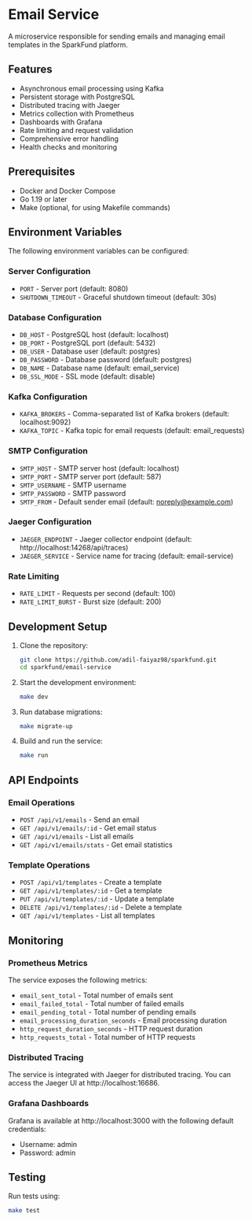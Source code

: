 # Email Service

A microservice responsible for sending emails and managing email templates in the SparkFund platform.

## Features

- Asynchronous email processing using Kafka
- Persistent storage with PostgreSQL
- Distributed tracing with Jaeger
- Metrics collection with Prometheus
- Dashboards with Grafana
- Rate limiting and request validation
- Comprehensive error handling
- Health checks and monitoring

## Prerequisites

- Docker and Docker Compose
- Go 1.19 or later
- Make (optional, for using Makefile commands)

## Environment Variables

The following environment variables can be configured:

### Server Configuration

- `PORT` - Server port (default: 8080)
- `SHUTDOWN_TIMEOUT` - Graceful shutdown timeout (default: 30s)

### Database Configuration

- `DB_HOST` - PostgreSQL host (default: localhost)
- `DB_PORT` - PostgreSQL port (default: 5432)
- `DB_USER` - Database user (default: postgres)
- `DB_PASSWORD` - Database password (default: postgres)
- `DB_NAME` - Database name (default: email_service)
- `DB_SSL_MODE` - SSL mode (default: disable)

### Kafka Configuration

- `KAFKA_BROKERS` - Comma-separated list of Kafka brokers (default: localhost:9092)
- `KAFKA_TOPIC` - Kafka topic for email requests (default: email_requests)

### SMTP Configuration

- `SMTP_HOST` - SMTP server host (default: localhost)
- `SMTP_PORT` - SMTP server port (default: 587)
- `SMTP_USERNAME` - SMTP username
- `SMTP_PASSWORD` - SMTP password
- `SMTP_FROM` - Default sender email (default: noreply@example.com)

### Jaeger Configuration

- `JAEGER_ENDPOINT` - Jaeger collector endpoint (default: http://localhost:14268/api/traces)
- `JAEGER_SERVICE` - Service name for tracing (default: email-service)

### Rate Limiting

- `RATE_LIMIT` - Requests per second (default: 100)
- `RATE_LIMIT_BURST` - Burst size (default: 200)

## Development Setup

1. Clone the repository:

   ```bash
   git clone https://github.com/adil-faiyaz98/sparkfund.git
   cd sparkfund/email-service
   ```

2. Start the development environment:

   ```bash
   make dev
   ```

3. Run database migrations:

   ```bash
   make migrate-up
   ```

4. Build and run the service:
   ```bash
   make run
   ```

## API Endpoints

### Email Operations

- `POST /api/v1/emails` - Send an email
- `GET /api/v1/emails/:id` - Get email status
- `GET /api/v1/emails` - List all emails
- `GET /api/v1/emails/stats` - Get email statistics

### Template Operations

- `POST /api/v1/templates` - Create a template
- `GET /api/v1/templates/:id` - Get a template
- `PUT /api/v1/templates/:id` - Update a template
- `DELETE /api/v1/templates/:id` - Delete a template
- `GET /api/v1/templates` - List all templates

## Monitoring

### Prometheus Metrics

The service exposes the following metrics:

- `email_sent_total` - Total number of emails sent
- `email_failed_total` - Total number of failed emails
- `email_pending_total` - Total number of pending emails
- `email_processing_duration_seconds` - Email processing duration
- `http_request_duration_seconds` - HTTP request duration
- `http_requests_total` - Total number of HTTP requests

### Distributed Tracing

The service is integrated with Jaeger for distributed tracing. You can access the Jaeger UI at http://localhost:16686.

### Grafana Dashboards

Grafana is available at http://localhost:3000 with the following default credentials:

- Username: admin
- Password: admin

## Testing

Run tests using:

```bash
make test
```
